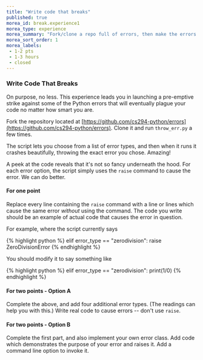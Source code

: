 ```yaml
---
title: "Write code that breaks"
published: true
morea_id: break.experience1
morea_type: experience
morea_summary: "Fork/clone a repo full of errors, then make the errors your own"
morea_sort_order: 1
morea_labels:
 - 1-2 pts
 - 1-3 hours
 - closed
---
```


### Write Code That Breaks

On purpose, no less. This experience leads you in launching a pre-emptive strike against some of the Python errors that will eventually plague your code no matter how smart you are.

Fork the repository located at [https://github.com/cs294-python/errors](https://github.com/cs294-python/errors). Clone it and run `throw_err.py` a few times.

The script lets you choose from a list of error types, and then when it runs it crashes beautifully, throwing the exact error you chose. Amazing!

A peek at the code reveals that it's not so fancy underneath the hood. For each error option, the script simply uses the `raise` command to cause the error. We can do better.

#### For one point

Replace every line containing the `raise` command with a line or lines which cause the same error *without* using the command. The code you write should be an example of actual code that causes the error in question.

For example, where the script currently says

{% highlight python %}
elif error_type == "zerodivision":
    raise ZeroDivisionError
{% endhighlight %}

You should modify it to say something like

{% highlight python %}
elif error_type == "zerodivision":
    print(1/0)
{% endhighlight %}

#### For two points - Option A

Complete the above, and add four additional error types. (The readings can help you with this.) Write real code to cause errors -- don't use `raise`.

#### For two points - Option B

Complete the first part, and also implement your own error class. Add code which demonstrates the purpose of your error and raises it. Add a command line option to invoke it.
